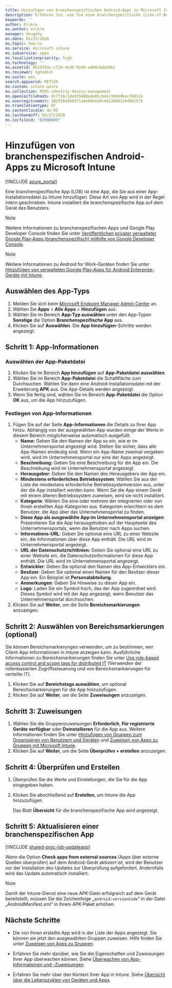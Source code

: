 ```yaml
---
title: Hinzufügen von branchenspezifischen Android-Apps zu Microsoft Intune
description: Erfahren Sie, wie Sie eine branchenspezifische (Line-of-Business, LOB) Android-App zu Microsoft Intune hinzufügen.
keywords: ''
author: Erikre
ms.author: erikre
manager: dougeby
ms.date: 01/23/2020
ms.topic: how-to
ms.service: microsoft-intune
ms.subservice: apps
ms.localizationpriority: high
ms.technology: ''
ms.assetid: 061d793c-c724-4cd9-9240-adb0cbda5661
ms.reviewer: mghadial
ms.suite: ems
search.appverid: MET150
ms.custom: intune-azure
ms.collection: M365-identity-device-management
ms.openlocfilehash: dc7f16c1de015488ada01cba4c30044bac769114
ms.sourcegitcommit: 302556d3b03f1a4eb9a5a9ce6138b8119d901575
ms.translationtype: HT
ms.contentlocale: de-DE
ms.lasthandoff: 05/27/2020
ms.locfileid: "83990689"
---
```

# <a name="add-an-android-line-of-business-app-to-microsoft-intune"></a>Hinzufügen von branchenspezifischen Android-Apps zu Microsoft Intune

[!INCLUDE [azure_portal](../includes/azure_portal.md)]

Eine branchenspezifische App (LOB) ist eine App, die Sie aus einer App-Installationsdatei zu Intune hinzufügen. Diese Art von App wird in der Regel intern geschrieben. Intune installiert die branchenspezifische App auf dem Gerät des Benutzers. 

> [!Note]
> Weitere Informationen zu branchenspezifischen Apps und Google Play Developer Console finden Sie unter [Veröffentlichen privater verwalteter Google Play-Apps (branchenspezifisch) mithilfe von Google Developer Console](apps-add-android-for-work.md?#managed-google-play-private-lob-app-publishing-using-the-google-developer-console). 

> [!Note]
> Weitere Informationen zu Android for Work-Geräten finden Sie unter [Hinzufügen von verwalteten Google Play-Apps für Android Enterprise-Geräte mit Intune](apps-add-android-for-work.md). 

## <a name="select-the-app-type"></a>Auswählen des App-Typs

1. Melden Sie sich beim [Microsoft Endpoint Manager Admin Center](https://go.microsoft.com/fwlink/?linkid=2109431) an.
2. Wählen Sie **Apps** > **Alle Apps** > **Hinzufügen** aus.
3. Wählen Sie im Bereich **App-Typ auswählen** unter den App-Typen **Sonstige** die Option **Branchenspezifische App** aus.
4. Klicken Sie auf **Auswählen**. Die **App hinzufügen**-Schritte werden angezeigt.

## <a name="step-1---app-information"></a>Schritt 1: App-Informationen

### <a name="select-the-app-package-file"></a>Auswählen der App-Paketdatei

1. Klicken Sie im Bereich **App hinzufügen** auf **App-Paketdatei auswählen**. 
2. Wählen Sie im Bereich **App-Paketdatei** die Schaltfläche zum Durchsuchen. Wählen Sie dann eine Android-Installationsdatei mit der Erweiterung **APK** aus.
   Die App-Details werden angezeigt.
3. Wenn Sie fertig sind, wählen Sie im Bereich **App-Paketdatei** die Option **OK** aus, um die App hinzuzufügen.

### <a name="set-app-information"></a>Festlegen von App-Informationen

1. Fügen Sie auf der Seite **App-Informationen** die Details zu Ihrer App hinzu. Abhängig von der ausgewählten App wurden einige der Werte in diesem Bereich möglicherweise automatisch ausgefüllt.
    - **Name:** Geben Sie den Namen der App so ein, wie er im Unternehmensportal angezeigt wird. Stellen Sie sicher, dass alle App-Namen eindeutig sind. Wenn ein App-Name zweimal vergeben wird, wird im Unternehmensportal nur eine der Apps angezeigt.
    - **Beschreibung:** Geben Sie eine Beschreibung für die App ein. Die Beschreibung wird im Unternehmensportal angezeigt.
    - **Herausgeber**: Geben Sie den Namen des Herausgebers der App ein.
    - **Mindestens erforderliches Betriebssystem**: Wählen Sie aus der Liste die mindestens erforderliche Betriebssystemversion aus, unter der die App installiert werden kann. Wenn Sie die App einem Gerät mit einem älteren Betriebssystem zuweisen, wird sie nicht installiert.
    - **Kategorie**: Wählen Sie eine oder mehrere der integrierten oder von Ihnen erstellten App-Kategorien aus. Kategorien erleichtern es dem Benutzer, die App über das Unternehmensportal zu finden.
    - **Diese App als ausgewählte App im Unternehmensportal anzeigen**: Präsentieren Sie die App herausgehoben auf der Hauptseite des Unternehmensportals, wenn die Benutzer nach Apps suchen.
    - **Informations-URL**: Geben Sie optional eine URL zu einer Website ein, die Informationen über diese App enthält. Die URL wird im Unternehmensportal angezeigt.
    - **URL der Datenschutzrichtlinien:** Geben Sie optional eine URL zu einer Website ein, die Datenschutzinformationen für diese App enthält. Die URL wird im Unternehmensportal angezeigt.
    - **Entwickler**: Geben Sie optional den Namen des App-Entwicklers ein.
    - **Besitzer**: Geben Sie optional einen Namen für den Besitzer dieser App ein. Ein Beispiel ist **Personalabteilung**.
    - **Anmerkungen**: Geben Sie Hinweise zu dieser App ein.
    - **Logo**: Laden Sie ein Symbol hoch, das der App zugeordnet wird. Dieses Symbol wird mit der App angezeigt, wenn Benutzer das Unternehmensportal durchsuchen.
2. Klicken Sie auf **Weiter**, um die Seite **Bereichsmarkierungen** anzuzeigen.

## <a name="step-2---select-scope-tags-optional"></a>Schritt 2: Auswählen von Bereichsmarkierungen (optional)
Sie können Bereichsmarkierungen verwenden, um zu bestimmen, wer Client-App-Informationen in Intune anzeigen kann. Ausführliche Informationen zu Bereichsmarkierungen finden Sie unter [Use role-based access control and scope tags for distributed IT](../fundamentals/scope-tags.md) (Verwenden der rollenbasierten Zugriffssteuerung und von Bereichsmarkierungen für verteilte IT).

1. Klicken Sie auf **Bereichstags auswählen**, um optional Bereichsmarkierungen für die App hinzuzufügen.
2. Klicken Sie auf **Weiter**, um die Seite **Zuweisungen** anzuzeigen.

## <a name="step-3---assignments"></a>Schritt 3: Zuweisungen

1. Wählen Sie die Gruppenzuweisungen **Erforderlich**, **Für registrierte Geräte verfügbar** oder **Deinstallieren** für die App aus. Weitere Informationen finden Sie unter [Hinzufügen von Gruppen zum Organisieren von Benutzern und Geräten](../fundamentals/groups-add.md) und [Zuweisen von Apps zu Gruppen mit Microsoft Intune](apps-deploy.md).
2. Klicken Sie auf **Weiter**, um die Seite **Überprüfen + erstellen** anzuzeigen.

## <a name="step-4---review--create"></a>Schritt 4: Überprüfen und Erstellen

1. Überprüfen Sie die Werte und Einstellungen, die Sie für die App eingegeben haben.
2. Klicken Sie abschließend auf **Erstellen**, um Intune die App hinzuzufügen.

    Das Blatt **Übersicht** für die branchenspezifische App wird angezeigt.

## <a name="step-5-update-a-line-of-business-app"></a>Schritt 5: Aktualisieren einer branchenspezifischen App

[!INCLUDE [shared-proc-lob-updateapp](../includes/shared-proc-lob-updateapp.md)]

Wenn die Option **Check apps from external sources** (Apps über externe Quellen überprüfen) auf dem Android-Gerät aktiviert ist, wird der Benutzer vor der Installation des Updates zur Überprüfung aufgefordert. Andernfalls wird das Update automatisch installiert.

> [!Note]
> Damit der Intune-Dienst eine neue APK-Datei erfolgreich auf dem Gerät bereitstellt, müssen Sie die Zeichenfolge „`android:versionCode`“ in der Datei „AndroidManifest.xml“ in Ihrem APK-Paket erhöhen.

## <a name="next-steps"></a>Nächste Schritte

- Die von Ihnen erstellte App wird in der Liste der Apps angezeigt. Sie können sie jetzt den ausgewählten Gruppen zuweisen. Hilfe finden Sie unter [Zuweisen von Apps zu Gruppen](apps-deploy.md).

- Erfahren Sie mehr darüber, wie Sie die Eigenschaften und Zuweisungen Ihrer App überwachen können. Siehe [Überwachen von App-Informationen und -Zuweisungen](apps-monitor.md).

- Erfahren Sie mehr über den Kontext Ihrer App in Intune. Siehe [Übersicht über die Lebenszyklen von Geräten und Apps](../fundamentals/device-lifecycle.md).
